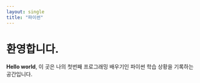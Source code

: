 ```yaml
---
layout: single
title: "파이썬"
---
```

# 환영합니다.
**Hello world**, 이 곳은 나의 첫번째 프로그래밍 배우기인 파이썬 학습 상황을 기록하는 공간입니다.
